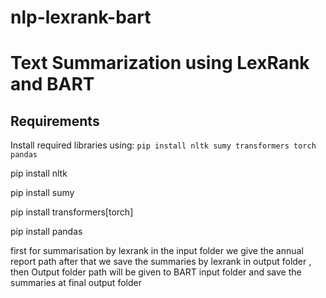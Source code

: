 # nlp-lexrank-bart
# Text Summarization using LexRank and BART

   
## Requirements
 
Install required libraries using: `pip install nltk sumy transformers torch pandas`

pip install nltk

pip install sumy

pip install transformers[torch]

pip install pandas


first for summarisation by lexrank in the input folder we give the annual report path after that we save the summaries by lexrank in output folder ,
then Output folder path will be given to BART input folder and save the summaries at final output folder 

 
 
